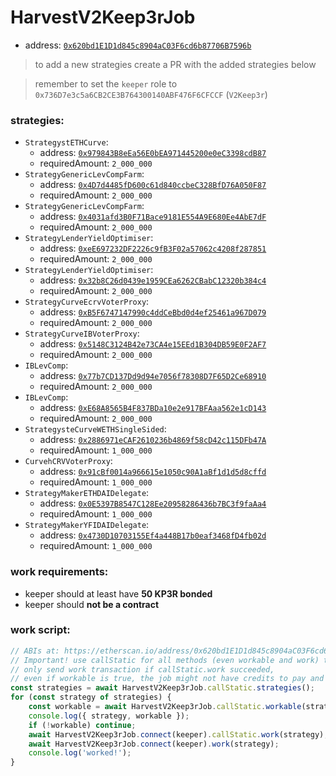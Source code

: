 # HarvestV2Keep3rJob

- address: [`0x620bd1E1D1d845c8904aC03F6cd6b87706B7596b`](https://etherscan.io/address/0x620bd1E1D1d845c8904aC03F6cd6b87706B7596b#code)

> to add a new strategies create a PR with the added strategies below

> remember to set the `keeper` role to `0x736D7e3c5a6CB2CE3B764300140ABF476F6CFCCF` (`V2Keep3r`)

### strategies:


- `StrategystETHCurve`:
    - address: [`0x979843B8eEa56E0bEA971445200e0eC3398cdB87`](https://etherscan.io/address/0x979843B8eEa56E0bEA971445200e0eC3398cdB87#code)
    - requiredAmount: `2_000_000`
- `StrategyGenericLevCompFarm`:
    - address: [`0x4D7d4485fD600c61d840ccbeC328BfD76A050F87`](https://etherscan.io/address/0x4D7d4485fD600c61d840ccbeC328BfD76A050F87#code)
    - requiredAmount: `2_000_000`
- `StrategyGenericLevCompFarm`:
    - address: [`0x4031afd3B0F71Bace9181E554A9E680Ee4AbE7dF`](https://etherscan.io/address/0x4031afd3B0F71Bace9181E554A9E680Ee4AbE7dF#code)
    - requiredAmount: `2_000_000`
- `StrategyLenderYieldOptimiser`:
    - address: [`0xeE697232DF2226c9fB3F02a57062c4208f287851`](https://etherscan.io/address/0xeE697232DF2226c9fB3F02a57062c4208f287851#code)
    - requiredAmount: `2_000_000`
- `StrategyLenderYieldOptimiser`:
    - address: [`0x32b8C26d0439e1959CEa6262CBabC12320b384c4`](https://etherscan.io/address/0x32b8C26d0439e1959CEa6262CBabC12320b384c4#code)
    - requiredAmount: `2_000_000`
- `StrategyCurveEcrvVoterProxy`:
    - address: [`0xB5F6747147990c4ddCeBbd0d4ef25461a967D079`](https://etherscan.io/address/0xB5F6747147990c4ddCeBbd0d4ef25461a967D079#code)
    - requiredAmount: `2_000_000`
- `StrategyCurveIBVoterProxy`:
    - address: [`0x5148C3124B42e73CA4e15EEd1B304DB59E0F2AF7`](https://etherscan.io/address/0x5148C3124B42e73CA4e15EEd1B304DB59E0F2AF7#code)
    - requiredAmount: `2_000_000`
- `IBLevComp`:
    - address: [`0x77b7CD137Dd9d94e7056f78308D7F65D2Ce68910`](https://etherscan.io/address/0x77b7CD137Dd9d94e7056f78308D7F65D2Ce68910#code)
    - requiredAmount: `2_000_000`
- `IBLevComp`:
    - address: [`0xE68A8565B4F837BDa10e2e917BFAaa562e1cD143`](https://etherscan.io/address/0xE68A8565B4F837BDa10e2e917BFAaa562e1cD143#code)
    - requiredAmount: `2_000_000`
- `StrategysteCurveWETHSingleSided`:
    - address: [`0x2886971eCAF2610236b4869f58cD42c115DFb47A`](https://etherscan.io/address/0x2886971eCAF2610236b4869f58cD42c115DFb47A#code)
    - requiredAmount: `1_000_000`
- `CurvehCRVVoterProxy`:
    - address: [`0x91cBf0014a966615e1050c90A1aBf1d1d5d8cffd`](https://etherscan.io/address/0x91cBf0014a966615e1050c90A1aBf1d1d5d8cffd#code)
    - requiredAmount: `1_000_000`
- `StrategyMakerETHDAIDelegate`:
    - address: [`0x0E5397B8547C128Ee20958286436b7BC3f9faAa4`](https://etherscan.io/address/0x0E5397B8547C128Ee20958286436b7BC3f9faAa4#code)
    - requiredAmount: `1_000_000`
- `StrategyMakerYFIDAIDelegate`:
    - address: [`0x4730D10703155Ef4a448B17b0eaf3468fD4fb02d`](https://etherscan.io/address/0x4730D10703155Ef4a448B17b0eaf3468fD4fb02d#code)
    - requiredAmount: `1_000_000`

### work requirements:

- keeper should at least have **50 KP3R bonded**
- keeper should **not be a contract**

### work script:

```ts
// ABIs at: https://etherscan.io/address/0x620bd1E1D1d845c8904aC03F6cd6b87706B7596b#code
// Important! use callStatic for all methods (even workable and work) to avoid spending gas
// only send work transaction if callStatic.work succeeded,
// even if workable is true, the job might not have credits to pay and the work tx will revert
const strategies = await HarvestV2Keep3rJob.callStatic.strategies();
for (const strategy of strategies) {
    const workable = await HarvestV2Keep3rJob.callStatic.workable(strategy);
    console.log({ strategy, workable });
    if (!workable) continue;
    await HarvestV2Keep3rJob.connect(keeper).callStatic.work(strategy);
    await HarvestV2Keep3rJob.connect(keeper).work(strategy);
    console.log('worked!');
}
```
